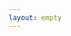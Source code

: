```yaml
---
layout: empty
---
```


<script setup>
import PackagesList from '../.vitepress/theme/components/pages/PackagesList.vue'
</script>

<PackagesList />